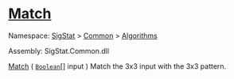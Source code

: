 # [Match](./PatternMatching3x3-100664165.md)

Namespace: [SigStat]() > [Common](./../../README.md) > [Algorithms](./../README.md)

Assembly: SigStat.Common.dll

[Match](./PatternMatching3x3-100664165.md) ( [`Boolean`](https://docs.microsoft.com/en-us/dotnet/api/System.Boolean)[] input )              Match the 3x3 input with the 3x3 pattern.
